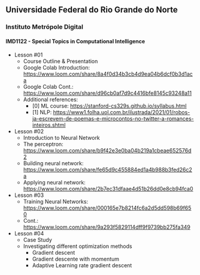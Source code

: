 ## Universidade Federal do Rio Grande do Norte
### Instituto Metrópole Digital

#### IMD1122 - Special Topics in Computational Intelligence


- Lesson #01
	- Course Outline & Presentation
	- Google Colab Introduction: https://www.loom.com/share/8a4f0d34b3cb4d9ea04b6dcf0b3d1aca
	- Google Colab Cont.: https://www.loom.com/share/d96cb0af7d9c4416bfe8145c93248a11
	- Additional references:
		- [0] ML course: https://stanford-cs329s.github.io/syllabus.html
		- [1] NLP: https://www1.folha.uol.com.br/ilustrada/2021/01/robos-ja-escrevem-de-poemas-e-microcontos-no-twitter-a-romances-inteiros.shtml
- Lesson #02
	- Introduction to Neural Network
	- The perceptron: https://www.loom.com/share/b9f42e3e0ba04b219a1cbeae652576d2
	- Building neural network: https://www.loom.com/share/fe65d9c455884ed1a4b988b3fed26c2a
	- Applying neural network: https://www.loom.com/share/2b7ec31dfaae4d51b26dd0e8cb94fca0
- Lesson #03
	- Training Neural Networks: https://www.loom.com/share/000165e7b8214fc6a2d5dd598b69f650
	- Cont.: https://www.loom.com/share/9a293f5829114dff9f9739bb275fa349
- Lesson #04
	- Case Study
	- Investigating different optimization methods
		- Gradient descent
		- Gradient descente with momentum
		- Adaptive Learning rate gradient descent